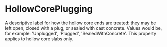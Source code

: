 HollowCorePlugging
==================

A descriptive label for how the hollow core ends are treated: they may be left open, closed with a plug, or sealed with cast concrete. Values would be, for example: 'Unplugged', 'Plugged', 'SealedWithConcrete'. This property applies to hollow core slabs only.
